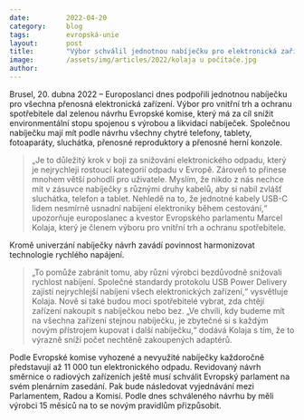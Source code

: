 ```yaml
---
date:         2022-04-20
category:     blog
tags:         evropská-unie 
layout:       post
title:        "Výbor schválil jednotnou nabíječku pro elektronická zařízení. Návrh míří na plénum"
image:        /assets/img/articles/2022/kolaja u počítače.jpg
author:       
---
```


Brusel, 20. dubna 2022 – Europoslanci dnes podpořili jednotnou nabíječku pro všechna přenosná elektronická zařízení. Výbor pro vnitřní trh a ochranu spotřebitele dal zelenou návrhu Evropské komise, který má za cíl snížit environmentální stopu spojenou s výrobou a likvidací nabíječek. Společnou nabíječku mají mít podle návrhu všechny chytré telefony, tablety, fotoaparáty, sluchátka, přenosné reproduktory a přenosné herní konzole.

> „Je to důležitý krok v boji za snižování elektronického odpadu, který je nejrychleji rostoucí kategorií odpadu v Evropě. Zároveň to přinese mnohem větší pohodlí pro uživatele. Myslím, že nikdo z nás nechce mít v zásuvce nabíječky s různými druhy kabelů, aby si nabil zvlášť sluchátka, telefon a tablet. Nehledě na to, že jednotné kabely USB-C lidem nesmírně usnadní nabíjení elektroniky během cestování,“ upozorňuje europoslanec a kvestor Evropského parlamentu Marcel Kolaja, který je členem výboru pro vnitřní trh a ochranu spotřebitele.

Kromě univerzání nabíječky návrh zavádí povinnost harmonizovat technologie rychlého napájení. 

> „To pomůže zabránit tomu, aby různí výrobci bezdůvodně snižovali rychlost nabíjení. Společné standardy protokolu USB Power Delivery zajistí nejrychlejší nabíjení všech elektronických zařízení,“ vysvětluje Kolaja. Nově si také budou moci spotřebitelé vybrat, zda chtějí zařízení nakoupit s nabíječkou nebo bez. „Ve chvíli, kdy budeme mít na všechna zařízení stejnou nabíječku, je zbytečné si s každým novým přístrojem kupovat i další nabíječku,“ dodává Kolaja s tím, že to výrazně sníží počet nechtěně zakoupených adaptérů. 

Podle Evropské komise vyhozené a nevyužité nabíječky každoročně představují až 11 000 tun elektronického odpadu. Revidovaný návrh směrnice o radiových zařízeních ještě musí schválit Evropský parlament na svém plenárním zasedání. Pak bude následovat vyjednávání mezi Parlamentem, Radou a Komisí. Podle dnes schváleného návrhu by měli výrobci 15 měsíců na to se novým pravidlům přizpůsobit.
